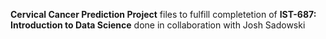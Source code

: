 **Cervical Cancer Prediction Project** files to fulfill completetion of **IST-687: Introduction to Data Science** done in collaboration with Josh Sadowski
